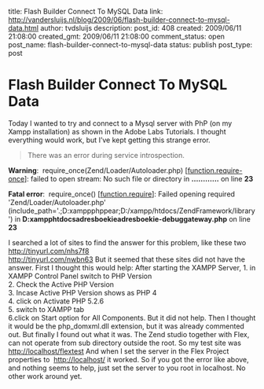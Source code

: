 title: Flash Builder Connect To MySQL Data
link: http://vandersluijs.nl/blog/2009/06/flash-builder-connect-to-mysql-data.html
author: tvdsluijs
description: 
post_id: 408
created: 2009/06/11 21:08:00
created_gmt: 2009/06/11 21:08:00
comment_status: open
post_name: flash-builder-connect-to-mysql-data
status: publish
post_type: post

# Flash Builder Connect To MySQL Data

Today I wanted to try and connect to a Mysql server with PhP (on my Xampp installation) as shown in the Adobe Labs Tutorials. I thought everything would work, but I’ve kept getting this strange error. 

> There was an error during service introspection.   
  
**Warning**:  require_once(Zend/Loader/Autoloader.php) [[function.require-once](/function.require-once)]: failed to open stream: No such file or directory in **…………** on line **23**  
  
**Fatal error**:  require_once() [[function.require](/function.require)]: Failed opening required 'Zend/Loader/Autoloader.php' (include_path='.;D:xamppphppear;D:/xampp/htdocs/ZendFramework/library') in **D:xampphtdocsadresboekieadresboekie-debuggateway.php** on line **23**  


I searched a lot of sites to find the answer for this problem, like these two <http://tinyurl.com/nhs7f8>   
<http://tinyurl.com/nwbn63> But it seemed that these sites did not have the answer. First I thought this would help: After starting the XAMPP Server, 1. in XAMPP Control Panel switch to PHP Version   
2\. Check the Active PHP Version   
3\. Incase Active PHP Version shows as PHP 4   
4\. click on Activate PHP 5.2.6   
5\. switch to XAMPP tab   
6.click on Start option for All Components. But it did not help. Then I thought it would be the php_domxml.dll extension, but it was already commented out. But finally I found out what it was. The Zend studio together with Flex, can not operate from sub directory outside the root. So my test site was <http://localhost/flextest> And when I set the server in the Flex Project properties to  <http://localhost/> it worked. So if you got the error like above, and nothing seems to help, just set the server to you root in localhost. No other work around yet.